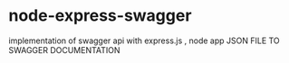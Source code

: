 # node-express-swagger
implementation of swagger api with express.js , node app
JSON FILE TO SWAGGER DOCUMENTATION
